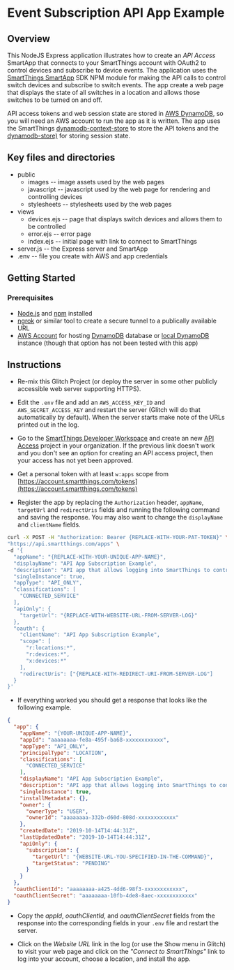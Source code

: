 # Event Subscription API App Example

## Overview

This NodeJS Express application illustrates how to create an _API Access_ SmartApp that connects to your SmartThings
account with OAuth2 to control devices and subscribe to device events. The application uses the 
[SmartThings SmartApp](https://www.npmjs.com/package/@smartthings/smartapp) SDK NPM module for making the
API calls to control switch devices and subscribe to switch events. The app create a web page that displays
the state of all switches in a location and allows those switches to be turned on and off.

API access tokens and web session state are stored in [AWS DynamoDB](https://aws.amazon.com/dynamodb/), so you will
need an AWS account to run the app as it is written. The app uses the 
SmartThings [dynamodb-context-store](https://www.npmjs.com/package/@smartthings/dynamodb-context-store) to store
the API tokens and the [dynamodb-store)](https://www.npmjs.com/package/dynamodb-store) for storing session state.

## Key files and directories 

- public
  - images -- image assets used by the web pages
  - javascript -- javascript used by the web page for rendering and controlling devices
  - stylesheets -- stylesheets used by the web pages
- views
  - devices.ejs -- page that displays switch devices and allows them to be controlled
  - error.ejs -- error page
  - index.ejs -- initial page with link to connect to SmartThings
- server.js -- the Express server and SmartApp
- .env -- file you create with AWS and app credentials

## Getting Started

### Prerequisites
- [Node.js](https://nodejs.org/en/) and [npm](https://www.npmjs.com/) installed
- [ngrok](https://ngrok.com/) or similar tool to create a secure tunnel to a publically available URL
- [AWS Account](https://aws.amazon.com) for hosting 
[DynamoDB](https://docs.aws.amazon.com/dynamodb/index.html) database or 
[local DynamoDB](https://docs.aws.amazon.com/amazondynamodb/latest/developerguide/DynamoDBLocal.html) instance 
(though that option has not been tested with this app)

## Instructions

- Re-mix this Glitch Project (or deploy the server in some other publicly accessible web server supporting HTTPS). 

- Edit the `.env` file and add an `AWS_ACCESS_KEY_ID` and `AWS_SECRET_ACCESS_KEY` and restart the server (Glitch
will do that automatically by default). When the server starts make note of the URLs printed out in the log.

- Go to the [SmartThings Developer Workspace](https://smartthings.developer.samsung.com/workspace) and create an new
[API Access](https://smartthings.developer.samsung.com/workspace/projects/new?type=CPT-OAUTH) project in your organization.
If the previous link doesn't work and you don't see an option for creating an API access project, then your access
has not yet been approved.

- Get a personal token with at least `w:apps` scope from [https://account.smartthings.com/tokens](https://account.smartthings.com/tokens)

- Register the app by replacing the `Authorization` header, `appName`, `targetUrl` and `redirectUris` fields and running 
the following command and saving the response. You may also want to change the `displayName` and `clientName` fields.

```bash
curl -X POST -H "Authorization: Bearer {REPLACE-WITH-YOUR-PAT-TOKEN}" \
"https://api.smartthings.com/apps" \
-d '{
  "appName": "{REPLACE-WITH-YOUR-UNIQUE-APP-NAME}",
  "displayName": "API App Subscription Example",
  "description": "API app that allows logging into SmartThings to control and see the status of switches",
  "singleInstance": true,
  "appType": "API_ONLY",
  "classifications": [
    "CONNECTED_SERVICE"
  ],
  "apiOnly": {
    "targetUrl": "{REPLACE-WITH-WEBSITE-URL-FROM-SERVER-LOG}"
  },
  "oauth": {
    "clientName": "API App Subscription Example",
    "scope": [
      "r:locations:*",
      "r:devices:*",
      "x:devices:*"
    ],
    "redirectUris": ["{REPLACE-WITH-REDIRECT-URI-FROM-SERVER-LOG"]
  }
}'
```
- If everything worked you should get a response that looks like the following example. 
```json
{
  "app": {
    "appName": "{YOUR-UNIQUE-APP-NAME}",
    "appId": "aaaaaaaa-fe8a-495f-ba68-xxxxxxxxxxxx",
    "appType": "API_ONLY",
    "principalType": "LOCATION",
    "classifications": [
      "CONNECTED_SERVICE"
    ],
    "displayName": "API App Subscription Example",
    "description": "API app that allows logging into SmartThings to control and see the status of switches",
    "singleInstance": true,
    "installMetadata": {},
    "owner": {
      "ownerType": "USER",
      "ownerId": "aaaaaaaa-332b-d60d-808d-xxxxxxxxxxxx"
    },
    "createdDate": "2019-10-14T14:44:31Z",
    "lastUpdatedDate": "2019-10-14T14:44:31Z",
    "apiOnly": {
      "subscription": {
        "targetUrl": "{WEBSITE-URL-YOU-SPECIFIED-IN-THE-COMMAND}",
        "targetStatus": "PENDING"
      }
    }
  },
  "oauthClientId": "aaaaaaaa-a425-4dd6-98f3-xxxxxxxxxxxx",
  "oauthClientSecret": "aaaaaaaa-10fb-4de8-8aec-xxxxxxxxxxxx"
}
```
- Copy the _appId_, _oauthClientId_, and _oauthClientSecret_ fields from the response into the corresponding fields in 
your `.env` file and restart the server.

- Click on the _Website URL_ link in the log (or use the Show menu in Glitch) to visit your web page and click on the 
_"Connect to SmartThings"_ link to log into your account, choose a location, and install the app.
